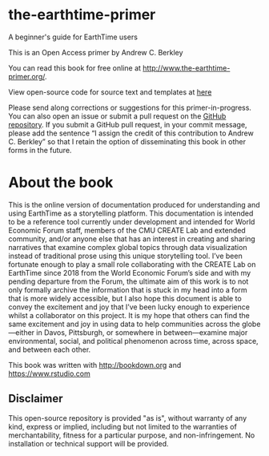 # the-earthtime-primer
A beginner's guide for EarthTime users

This is an Open Access primer by Andrew C. Berkley

You can read this book for free online at http://www.the-earthtime-primer.org/.

View open-source code for source text and templates at [here](https://github.com/andrewcberkley/the-earthtime-primer)

Please send along corrections or suggestions for this primer-in-progress. You can also open an issue or submit a pull request on the [GitHub repository](https://github.com/andrewcberkley/the-earthtime-primer). If you submit a GitHub pull request, in your commit message, please add the sentence “I assign the credit of this contribution to Andrew C. Berkley” so that I retain the option of disseminating this book in other forms in the future.

# About the book
This is the online version of documentation produced for understanding and using EarthTime as a storytelling platform. This documentation is intended to be a reference tool currently under development and intended for World Economic Forum staff, members of the CMU CREATE Lab and extended community, and/or anyone else that has an interest in creating and sharing narratives that examine complex global topics through data visualization instead of traditional prose using this unique storytelling tool. I’ve been fortunate enough to play a small role collaborating with the CREATE Lab on EarthTime since 2018 from the World Economic Forum’s side and with my pending departure from the Forum, the ultimate aim of this work is to not only formally archive the information that is stuck in my head into a form that is more widely accessible, but I also hope this document is able to convey the excitement and joy that I’ve been lucky enough to experience whilst a collaborator on this project. It is my hope that others can find the same excitement and joy in using data to help communities across the globe—either in Davos, Pittsburgh, or somewhere in between—examine major environmental, social, and political phenomenon across time, across space, and between each other.

This book was written with http://bookdown.org and https://www.rstudio.com


## Disclaimer

This open-source repository is provided "as is", without warranty of any kind, express or implied, including but not limited to the warranties of merchantability, fitness for a particular purpose, and non-infringement. No installation or technical support will be provided.